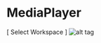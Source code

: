 # MediaPlayer

[ Select Workspace ]
![alt tag](https://github.com/callakrsos/MediaPlayer/blob/master/Sample1.png)
